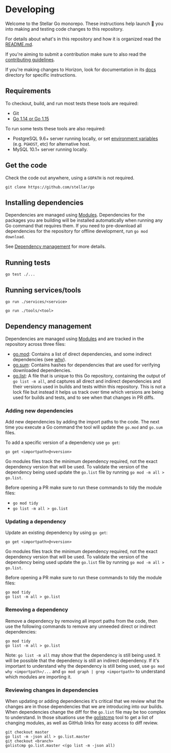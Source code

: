 # Developing

Welcome to the Stellar Go monorepo. These instructions help launch 🚀 you into making and testing code changes to this repository.

For details about what's in this repository and how it is organized read the [README.md](README.md).

If you're aiming to submit a contribution make sure to also read the [contributing guidelines](CONTRIBUTING.md).

If you're making changes to Horizon, look for documentation in its [docs](services/horizon/internal/docs) directory for specific instructions.

## Requirements
To checkout, build, and run most tests these tools are required:
- Git
- [Go 1.14 or Go 1.15](https://golang.org/dl)

To run some tests these tools are also required:
- PostgreSQL 9.6+ server running locally, or set [environment variables](https://www.postgresql.org/docs/9.6/libpq-envars.html) (e.g. `PGHOST`, etc) for alternative host.
- MySQL 10.1+ server running locally.

## Get the code

Check the code out anywhere, using a `GOPATH` is not required.

```
git clone https://github.com/stellar/go
```

## Installing dependencies

Dependencies are managed using [Modules](https://github.com/golang/go/wiki/Modules). Dependencies for the packages you are building will be installed automatically when running any Go command that requires them. If you need to pre-download all dependencies for the repository for offline development, run `go mod download`.

See [Dependency management](#dependency-management) for more details.

## Running tests

```
go test ./...
```

## Running services/tools

```
go run ./services/<service>
```

```
go run ./tools/<tool>
```

## Dependency management

Dependencies are managed using [Modules](https://github.com/golang/go/wiki/Modules) and are tracked in the repository across three files:
- [go.mod](go.mod): Contains a list of direct dependencies, and some indirect dependencies (see [why](https://github.com/golang/go/wiki/Modules#why-does-go-mod-tidy-record-indirect-and-test-dependencies-in-my-gomod)).
- [go.sum](go.sum): Contains hashes for dependencies that are used for verifying downloaded dependencies.
- [go.list](go.list): A file that is unique to this Go repository, containing the output of `go list -m all`, and captures all direct and indirect dependencies and their versions used in builds and tests within this repository. This is not a lock file but instead it helps us track over time which versions are being used for builds and tests, and to see when that changes in PR diffs.

### Adding new dependencies

Add new dependencies by adding the import paths to the code. The next time you execute a Go command the tool will update the `go.mod` and `go.sum` files.

To add a specific version of a dependency use `go get`:

```
go get <importpath>@<version>
```

Go modules files track the minimum dependency required, not the exact dependency version that will be used. To validate the version of the dependency being used update the `go.list` file by running `go mod -m all > go.list`.

Before opening a PR make sure to run these commands to tidy the module files:
- `go mod tidy`
- `go list -m all > go.list`

### Updating a dependency

Update an existing dependency by using `go get`:

```
go get <importpath>@<version>
```

Go modules files track the minimum dependency required, not the exact dependency version that will be used. To validate the version of the dependency being used update the `go.list` file by running `go mod -m all > go.list`.

Before opening a PR make sure to run these commands to tidy the module files:
```
go mod tidy
go list -m all > go.list
```

### Removing a dependency

Remove a dependency by removing all import paths from the code, then use the following commands to remove any unneeded direct or indirect dependencies:

```
go mod tidy
go list -m all > go.list
```

Note: `go list -m all` may show that the dependency is still being used. It will be possible that the dependency is still an indirect dependency. If it's important to understand why the dependency is still being used, use `go mod why <importpath>/...` and `go mod graph | grep <importpath>` to understand which modules are importing it.

### Reviewing changes in dependencies

When updating or adding dependencies it's critical that we review what the
changes are in those dependencies that we are introducing into our builds. When
dependencies change the diff for the `go.list` file may be too complex to
understand. In those situations use the [golistcmp] tool to get a list of
changing modules, as well as GitHub links for easy access to diff review.

```
git checkout master
go list -m -json all > go.list.master
git checkout <branch>
golistcmp go.list.master <(go list -m -json all)
```

[golistcmp]: https://github.com/stellar/golistcmp
